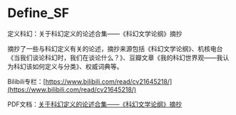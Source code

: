 # Define_SF
定义科幻：关于科幻定义的论述合集——《科幻文学论纲》摘抄

摘抄了一些与科幻定义有关的论述，摘抄来源包括《科幻文学论纲》、机核电台《当我们谈论科幻时，我们在谈论什么？》、豆瓣文章《我的科幻世界观——我认为科幻该如何定义与分类》、权威词典等。

Bilibili专栏：[https://www.bilibili.com/read/cv21645218/](https://www.bilibili.com/read/cv21645218/)

PDF文档：[关于科幻定义的论述合集——《科幻文学论纲》摘抄](定义科幻_关于科幻定义的论述合集___科幻文学论纲_摘抄.pdf)
